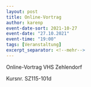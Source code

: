 ```yaml
---
layout: post
title: Online-Vortrag
author: karenp
event-date-sort: 2021-10-27
event-date: "27.10.2021"
event-time: "19:00"
tags: [Veranstaltung]
excerpt_separator: <!--mehr-->
---
```


Online-Vortrag VHS Zehlendorf<!--mehr-->

Kursnr. SZ115-101d
